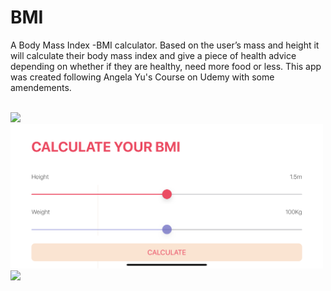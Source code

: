 # BMI
A Body Mass Index -BMI calculator. Based on the user’s mass and height it will calculate their body mass index and give a piece of health advice depending on whether if they are healthy, need more food or less. This app was created following Angela Yu's Course on Udemy with some amendements.

</br>
<img src="BMI.gif" width="230"/>                   <img src="BMILandscape1.PNG" width="500"/>                            <img src="BMILandscape2.PNG" width="500"/>
